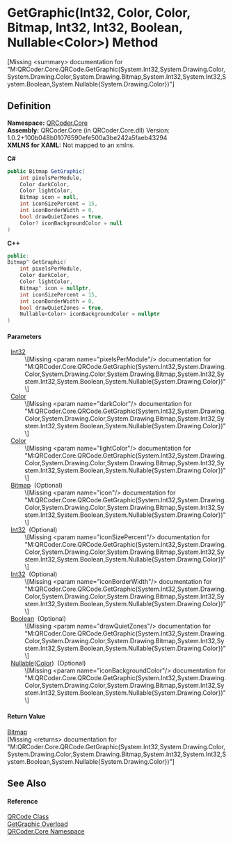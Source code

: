 # GetGraphic(Int32, Color, Color, Bitmap, Int32, Int32, Boolean, Nullable&lt;Color&gt;) Method


\[Missing &lt;summary&gt; documentation for "M:QRCoder.Core.QRCode.GetGraphic(System.Int32,System.Drawing.Color,System.Drawing.Color,System.Drawing.Bitmap,System.Int32,System.Int32,System.Boolean,System.Nullable{System.Drawing.Color})"\]



## Definition
**Namespace:** <a href="N_QRCoder_Core.md">QRCoder.Core</a>  
**Assembly:** QRCoder.Core (in QRCoder.Core.dll) Version: 1.0.2+100b048b01076590efe500a3be242a5faeb43294  
**XMLNS for XAML:** Not mapped to an xmlns.

**C#**
``` C#
public Bitmap GetGraphic(
	int pixelsPerModule,
	Color darkColor,
	Color lightColor,
	Bitmap icon = null,
	int iconSizePercent = 15,
	int iconBorderWidth = 0,
	bool drawQuietZones = true,
	Color? iconBackgroundColor = null
)
```
**C++**
``` C++
public:
Bitmap^ GetGraphic(
	int pixelsPerModule, 
	Color darkColor, 
	Color lightColor, 
	Bitmap^ icon = nullptr, 
	int iconSizePercent = 15, 
	int iconBorderWidth = 0, 
	bool drawQuietZones = true, 
	Nullable<Color> iconBackgroundColor = nullptr
)
```



#### Parameters
<dl><dt>  <a href="https://learn.microsoft.com/dotnet/api/system.int32" target="_blank" rel="noopener noreferrer">Int32</a></dt><dd>\[Missing &lt;param name="pixelsPerModule"/&gt; documentation for "M:QRCoder.Core.QRCode.GetGraphic(System.Int32,System.Drawing.Color,System.Drawing.Color,System.Drawing.Bitmap,System.Int32,System.Int32,System.Boolean,System.Nullable{System.Drawing.Color})"\]</dd><dt>  <a href="https://learn.microsoft.com/dotnet/api/system.drawing.color" target="_blank" rel="noopener noreferrer">Color</a></dt><dd>\[Missing &lt;param name="darkColor"/&gt; documentation for "M:QRCoder.Core.QRCode.GetGraphic(System.Int32,System.Drawing.Color,System.Drawing.Color,System.Drawing.Bitmap,System.Int32,System.Int32,System.Boolean,System.Nullable{System.Drawing.Color})"\]</dd><dt>  <a href="https://learn.microsoft.com/dotnet/api/system.drawing.color" target="_blank" rel="noopener noreferrer">Color</a></dt><dd>\[Missing &lt;param name="lightColor"/&gt; documentation for "M:QRCoder.Core.QRCode.GetGraphic(System.Int32,System.Drawing.Color,System.Drawing.Color,System.Drawing.Bitmap,System.Int32,System.Int32,System.Boolean,System.Nullable{System.Drawing.Color})"\]</dd><dt>  <a href="https://learn.microsoft.com/dotnet/api/system.drawing.bitmap" target="_blank" rel="noopener noreferrer">Bitmap</a>  (Optional)</dt><dd>\[Missing &lt;param name="icon"/&gt; documentation for "M:QRCoder.Core.QRCode.GetGraphic(System.Int32,System.Drawing.Color,System.Drawing.Color,System.Drawing.Bitmap,System.Int32,System.Int32,System.Boolean,System.Nullable{System.Drawing.Color})"\]</dd><dt>  <a href="https://learn.microsoft.com/dotnet/api/system.int32" target="_blank" rel="noopener noreferrer">Int32</a>  (Optional)</dt><dd>\[Missing &lt;param name="iconSizePercent"/&gt; documentation for "M:QRCoder.Core.QRCode.GetGraphic(System.Int32,System.Drawing.Color,System.Drawing.Color,System.Drawing.Bitmap,System.Int32,System.Int32,System.Boolean,System.Nullable{System.Drawing.Color})"\]</dd><dt>  <a href="https://learn.microsoft.com/dotnet/api/system.int32" target="_blank" rel="noopener noreferrer">Int32</a>  (Optional)</dt><dd>\[Missing &lt;param name="iconBorderWidth"/&gt; documentation for "M:QRCoder.Core.QRCode.GetGraphic(System.Int32,System.Drawing.Color,System.Drawing.Color,System.Drawing.Bitmap,System.Int32,System.Int32,System.Boolean,System.Nullable{System.Drawing.Color})"\]</dd><dt>  <a href="https://learn.microsoft.com/dotnet/api/system.boolean" target="_blank" rel="noopener noreferrer">Boolean</a>  (Optional)</dt><dd>\[Missing &lt;param name="drawQuietZones"/&gt; documentation for "M:QRCoder.Core.QRCode.GetGraphic(System.Int32,System.Drawing.Color,System.Drawing.Color,System.Drawing.Bitmap,System.Int32,System.Int32,System.Boolean,System.Nullable{System.Drawing.Color})"\]</dd><dt>  <a href="https://learn.microsoft.com/dotnet/api/system.nullable-1" target="_blank" rel="noopener noreferrer">Nullable</a>(<a href="https://learn.microsoft.com/dotnet/api/system.drawing.color" target="_blank" rel="noopener noreferrer">Color</a>)  (Optional)</dt><dd>\[Missing &lt;param name="iconBackgroundColor"/&gt; documentation for "M:QRCoder.Core.QRCode.GetGraphic(System.Int32,System.Drawing.Color,System.Drawing.Color,System.Drawing.Bitmap,System.Int32,System.Int32,System.Boolean,System.Nullable{System.Drawing.Color})"\]</dd></dl>

#### Return Value
<a href="https://learn.microsoft.com/dotnet/api/system.drawing.bitmap" target="_blank" rel="noopener noreferrer">Bitmap</a>  
\[Missing &lt;returns&gt; documentation for "M:QRCoder.Core.QRCode.GetGraphic(System.Int32,System.Drawing.Color,System.Drawing.Color,System.Drawing.Bitmap,System.Int32,System.Int32,System.Boolean,System.Nullable{System.Drawing.Color})"\]

## See Also


#### Reference
<a href="T_QRCoder_Core_QRCode.md">QRCode Class</a>  
<a href="Overload_QRCoder_Core_QRCode_GetGraphic.md">GetGraphic Overload</a>  
<a href="N_QRCoder_Core.md">QRCoder.Core Namespace</a>  
